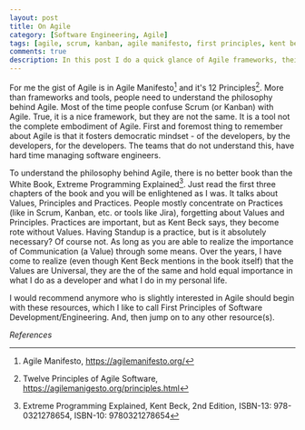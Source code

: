 ```yaml
---
layout: post
title: On Agile
category: [Software Engineering, Agile]
tags: [agile, scrum, kanban, agile manifesto, first principles, kent beck, extreme programing, safe]
comments: true
description: In this post I do a quick glance of Agile frameworks, their pitfalls and some high level strategies to avoid those pitfalls.  
---
```



For me the gist of Agile is in Agile Manifesto[^1] and it's 12 Principles[^2]. More than frameworks and tools, people need to understand the philosophy behind Agile. Most of the time people confuse Scrum (or Kanban) with Agile. True, it is a nice framework, but they are not the same. It is a tool not the complete embodiment of Agile. 
First and foremost thing to remember about Agile is that it fosters democratic mindset - of the developers, by the developers, for the developers. The teams that do not understand this, have hard time managing software engineers.

To understand the philosophy behind Agile, there is no better book than the White Book, Extreme Programming Explained[^3]. Just read the first three chapters of the book and you will be enlightened as I was. It talks about Values, Principles and Practices. People mostly concentrate on Practices (like in Scrum, Kanban, etc. or tools like Jira), forgetting about Values and Principles. 
Practices are important, but as Kent Beck says, they become rote without Values. Having Standup is a practice, but is it absolutely necessary? Of course not. As long as you are able to realize the importance of Communication (a Value) through some means.
Over the years, I have come to realize (even though Kent Beck mentions in the book itself) that the Values are Universal, they are the of the same and hold equal importance in what I do as a developer and what I do in my personal life. 

I would recommend anymore who is slightly interested in Agile should begin with these resources, which I like to call First Principles of Software Development/Engineering. And, then jump on to any other resource(s).

*References*


[^1]: Agile Manifesto, https://agilemanifesto.org/
[^2]: Twelve Principles of Agile Software, https://agilemanigesto.org/principles.html
[^3]: Extreme Programming Explained, Kent Beck, 2nd Edition, ISBN-13: 978-0321278654, ISBN-10: 9780321278654
